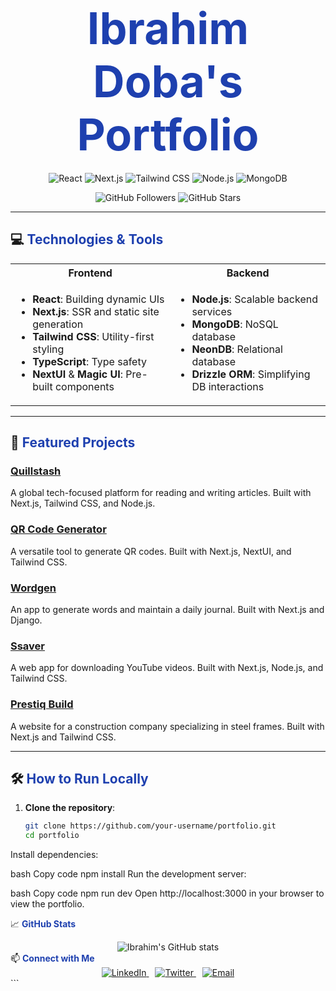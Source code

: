 # <div align="center" style="font-size: 2.5em; font-weight: bold; color: #1e40af;">Ibrahim Doba's Portfolio</div>

<p align="center">
  <img src="https://img.shields.io/badge/Frontend-React-61DAFB?style=for-the-badge&logo=react" alt="React">
  <img src="https://img.shields.io/badge/Frontend-Next.js-000000?style=for-the-badge&logo=nextdotjs" alt="Next.js">
  <img src="https://img.shields.io/badge/Styling-Tailwind_CSS-38B2AC?style=for-the-badge&logo=tailwind-css" alt="Tailwind CSS">
  <img src="https://img.shields.io/badge/Backend-Node.js-43853D?style=for-the-badge&logo=nodedotjs" alt="Node.js">
  <img src="https://img.shields.io/badge/Database-MongoDB-47A248?style=for-the-badge&logo=mongodb" alt="MongoDB">
</p>

<div align="center">
  <img src="https://img.shields.io/github/followers/your-username?style=social" alt="GitHub Followers">
  <img src="https://img.shields.io/github/stars/your-username?style=social" alt="GitHub Stars">
</div>

---

## 💻 <span style="color: #1e40af; font-weight: bold;">Technologies & Tools</span>

<table>
  <tr>
    <th>Frontend</th>
    <th>Backend</th>
  </tr>
  <tr>
    <td>
      <ul>
        <li><strong>React</strong>: Building dynamic UIs</li>
        <li><strong>Next.js</strong>: SSR and static site generation</li>
        <li><strong>Tailwind CSS</strong>: Utility-first styling</li>
        <li><strong>TypeScript</strong>: Type safety</li>
        <li><strong>NextUI</strong> & <strong>Magic UI</strong>: Pre-built components</li>
      </ul>
    </td>
    <td>
      <ul>
        <li><strong>Node.js</strong>: Scalable backend services</li>
        <li><strong>MongoDB</strong>: NoSQL database</li>
        <li><strong>NeonDB</strong>: Relational database</li>
        <li><strong>Drizzle ORM</strong>: Simplifying DB interactions</li>
      </ul>
    </td>
  </tr>
</table>

---

## 🌟 <span style="color: #1e40af; font-weight: bold;">Featured Projects</span>

### [Quillstash](https://quillstash.com)
A global tech-focused platform for reading and writing articles. Built with Next.js, Tailwind CSS, and Node.js.

### [QR Code Generator](https://github.com/IbrahimDoba/qr-gen-code)
A versatile tool to generate QR codes. Built with Next.js, NextUI, and Tailwind CSS.

### [Wordgen](https://github.com/IbrahimDoba/jurnel)
An app to generate words and maintain a daily journal. Built with Next.js and Django.

### [Ssaver](https://github.com/IbrahimDoba/Nextjs-YtApp)
A web app for downloading YouTube videos. Built with Next.js, Node.js, and Tailwind CSS.

### [Prestiq Build](https://github.com/IbrahimDoba/PristiqueBuild)
A website for a construction company specializing in steel frames. Built with Next.js and Tailwind CSS.

---

## 🛠️ <span style="color: #1e40af; font-weight: bold;">How to Run Locally</span>

1. **Clone the repository**:
   ```bash
   git clone https://github.com/your-username/portfolio.git
   cd portfolio
Install dependencies:

bash
Copy code
npm install
Run the development server:

bash
Copy code
npm run dev
Open http://localhost:3000 in your browser to view the portfolio.

📈 <span style="color: #1e40af; font-weight: bold;">GitHub Stats</span>
<div align="center"> <img src="https://github-readme-stats.vercel.app/api?IbrahimDoba&show_icons=true&theme=radical" alt="Ibrahim's GitHub stats"> </div>
📫 <span style="color: #1e40af; font-weight: bold;">Connect with Me</span>
<div align="center"> <a href="https://www.linkedin.com/in/ibrahimdoba" style="margin-right: 10px;"> <img src="https://img.shields.io/badge/LinkedIn-0A66C2?style=for-the-badge&logo=linkedin&logoColor=white" alt="LinkedIn"> </a> <a href="https://x.com/DobaIbrahim" style="margin-right: 10px;"> <img src="https://img.shields.io/badge/Twitter-1DA1F2?style=for-the-badge&logo=twitter&logoColor=white" alt="Twitter"> </a> <a href="mailto:ibrahimdoba55@gmail.com"> <img src="https://img.shields.io/badge/Email-D14836?style=for-the-badge&logo=gmail&logoColor=white" alt="Email"> </a> </div> ```
